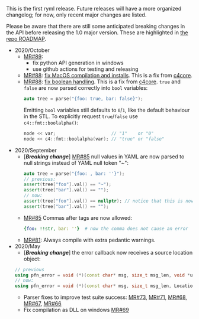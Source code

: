 This is the first ryml release. Future releases will have a more organized changelog; for now, only recent major changes are listed.

Please be aware that there are still some anticipated breaking changes in the API before releasing the 1.0 major version. These are highlighted in [the repo ROADMAP](https://github.com/biojppm/rapidyaml/blob/v0.1.0/ROADMAP.md).

* 2020/October
  * [MR#89](https://github.com/biojppm/rapidyaml/pull/89):
     * fix python API generation in windows
     * use github actions for testing and releasing
  * [MR#88](https://github.com/biojppm/rapidyaml/pull/88): [fix MacOS compilation and installs](https://github.com/biojppm/rapidyaml/issues/75). This is a fix from [c4core](https://github.com/biojppm/cmake/issues/1).
  * [MR#88](https://github.com/biojppm/rapidyaml/pull/88): [fix boolean handling](https://github.com/biojppm/rapidyaml/issues/74). This is a fix from [c4core](https://github.com/biojppm/c4core/pull/18/).  `true` and  `false` are now parsed correctly into `bool` variables:
    ```c++
    auto tree = parse("{foo: true, bar: false}");
    ```
    Emitting `bool` variables still defaults to `0`/`1`, like the default behaviour in the STL. To explicitly request `true`/`false` use `c4::fmt::boolalpha()`:
    ```c++
    node << var;                     // "1"    or "0"
    node << c4::fmt::boolalpha(var); // "true" or "false"
    ```
* 2020/September
  * [***Breaking change***] [MR#85](https://github.com/biojppm/rapidyaml/pull/85) null values in YAML are now parsed to null strings instead of YAML null token "~":
    ```c++
    auto tree = parse("{foo: , bar: ''}");
    // previous:
    assert(tree["foo"].val() == "~");
    assert(tree["bar"].val() == "");
    // now:
    assert(tree["foo"].val() == nullptr); // notice that this is now null
    assert(tree["bar"].val() == "");
    ```
  * [MR#85](https://github.com/biojppm/rapidyaml/pull/85) Commas after tags are now allowed:
    ```yaml
    {foo: !!str, bar: ''}  # now the comma does not cause an error
    ```
  * [MR#81](https://github.com/biojppm/rapidyaml/pull/81): Always compile with extra pedantic warnings.
* 2020/May
  *  [***Breaking change***] the error callback now receives a source location object:
    ```c++
    // previous
    using pfn_error = void (*)(const char* msg, size_t msg_len, void *user_data);
    // now:
    using pfn_error = void (*)(const char* msg, size_t msg_len, Location location, void *user_data);
    ```
  * Parser fixes to improve test suite success: [MR#73](https://github.com/biojppm/rapidyaml/pull/73), [MR#71](https://github.com/biojppm/rapidyaml/pull/71), [MR#68](https://github.com/biojppm/rapidyaml/pull/68), [MR#67](https://github.com/biojppm/rapidyaml/pull/67), [MR#66](https://github.com/biojppm/rapidyaml/pull/66)
  * Fix compilation as DLL on windows [MR#69](https://github.com/biojppm/rapidyaml/pull/69)

